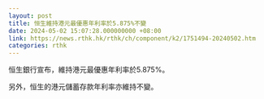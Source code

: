 ```yaml
---
layout: post
title: 恒生維持港元最優惠年利率於5.875%不變
date: 2024-05-02 15:07:28.000000000 +08:00
link: https://news.rthk.hk/rthk/ch/component/k2/1751494-20240502.htm
categories: rthk
---
```


恒生銀行宣布，維持港元最優惠年利率於5.875%。

另外，恒生的港元儲蓄存款年利率亦維持不變。
